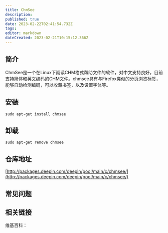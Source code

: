 ```yaml
---
title: ChmSee
description: 
published: true
date: 2023-02-22T02:41:54.732Z
tags: 
editor: markdown
dateCreated: 2023-02-21T10:15:12.366Z
---
```


## 简介

ChmSee是一个在Linux下阅读CHM格式帮助文件的软件，对中文支持良好，目前支持简体和英文编码的CHM文件。chmsee具有与Firefox类似的分页浏览标签，能够自动检测编码，可以收藏书签，以及设置字体等。

## 安装

`sudo apt-get install chmsee`

## 卸载

`sudo apt-get remove chmsee`

## 仓库地址

[http://packages.deepin.com/deepin/pool/main/c/chmsee/](http://packages.deepin.com/deepin/pool/main/c/chmsee/)

## 常见问题

## 相关链接

维基百科：
